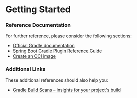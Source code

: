 # Getting Started

### Reference Documentation
For further reference, please consider the following sections:

* [Official Gradle documentation](https://docs.gradle.org)
* [Spring Boot Gradle Plugin Reference Guide](https://docs.spring.io/spring-boot/3.4.1/gradle-plugin)
* [Create an OCI image](https://docs.spring.io/spring-boot/3.4.1/gradle-plugin/packaging-oci-image.html)

### Additional Links
These additional references should also help you:

* [Gradle Build Scans – insights for your project's build](https://scans.gradle.com#gradle)

